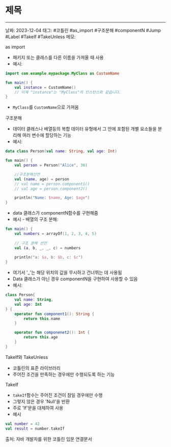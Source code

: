 # 제목
---

날짜: 2023-12-04
태그: #코틀린 #as_import #구조분해 #componentN #Jump #Label #TakeIf #TakeUnless
메모:

as import
- 패키지 또는 클래스를 다른 이름을 가져올 때 사용
- 예시:
```Kotlin
import com.example.mypackage.MyClass as CustomName

fun main() {
    val instance = CustomName()
    // 이제 "instance"는 "MyClass"의 인스턴스와 같습니다.
}
```
- `MyClass`를 `CustomName`으로 가져옴

구조분해
- 데이터 클래스나 배열등의 복합 데이터 유형에서 그 안에 포함된 개별 요소들을 분리해 여러 변수에 할당하는 기능
- 예시:
```kotlin
data class Person(val name: String, val age: Int)

fun main() {
	val person = Person("Alice", 30)

	//구조분해선언
	val (name, age) = person
	// val name = person.component1()
	// val age = person.component2()

	println("Name: $name, Age: $age")
}
```
- data 클래스가 componentN함수를 구현해줌
- 예시 - 배열의 구조 분해:
```kotlin
fun main() {
    val numbers = arrayOf(1, 2, 3, 4, 5)
    
    // 구조 분해 선언
    val (a, b, _, _, c) = numbers
    
    println("a: $a, b: $b, c: $c")
}
```
- 여기서 '\_'는 해당 위치의 값을 무시하고 건너뛰는 데 사용됨
- Data 클래스가 아닌 경우 componentN을 구현하여 사용할 수 있음
- 예시:
```kotlin
class Person{
	val name: String,
	val age: Int
} {
	operator fun component1(): String {
		return this.name
	}

	operator fun componenet2(): Int {
		return this.age
	}
}
```


TakeIf와 TakeUnless
- 코틀린의 표준 라이브러리
- 주어진 조건을 만족하는 경우에만 수행되도록 하는 기능

TakeIf
- `takeIf`함수는 주어진 조건이 참일 경우에만 수행
- 그렇지 않은 경우 'Null'을 반환
- 주로 'If'문을 대체하여 사용
- 예시
```kotlin
val number = 42
val result = number.takeIf
```



출처: 자바 개발자를 위한 코틀린 입문
연결문서
